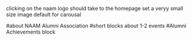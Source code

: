 clicking on the naam logo should take to the homepage
set a veryy small size image default for carousal

#about NAAM Alumni Association
#short blocks about 1-2 events
#Alumni Achievements block
